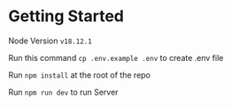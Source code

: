 # Getting Started

Node Version `v18.12.1`

Run this command `cp .env.example .env` to create .env file

Run `npm install` at the root of the repo

Run `npm run dev` to run Server
